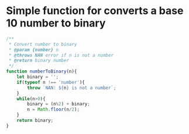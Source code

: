 # Simple function for converts a base 10 number to binary

```js
/**
 * Convert number to binary
 * @param {number} n
 * @throws NAN error if n is not a number
 * @return binary number
 */
function numberToBinary(n){
    let binary = '';
    if(typeof n !== 'number'){
        throw `NAN: ${n} is not a number`;
    }
    while(n>0){
        binary = (n%2) + binary;
        n = Math.floor(n/2);
    }
    return binary; 
}
```